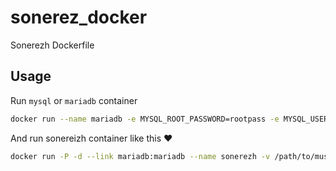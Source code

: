 # sonerez_docker
Sonerezh Dockerfile

## Usage

Run `mysql` or `mariadb` container

```sh
docker run --name mariadb -e MYSQL_ROOT_PASSWORD=rootpass -e MYSQL_USER=sonerezh -e MYSQL_PASSWORD=sonerezhpass -e MYSQL_DATABASE=sonereizh -d mariadb
```

And run sonereizh container like this ♥

```sh
docker run -P -d --link mariadb:mariadb --name sonerezh -v /path/to/music:/music:ro sonerezh
```



